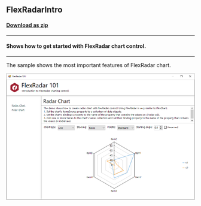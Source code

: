 ## FlexRadarIntro
#### [Download as zip](https://grapecity.github.io/DownGit/#/home?url=https://github.com/GrapeCity/ComponentOne-WinForms-Samples/tree/master/Next\FlexChart\CS\FlexRadarIntro)
____
#### Shows how to get started with FlexRadar chart control.
____
The sample shows the most important features of FlexRadar chart.

![screenshot](screenshot.PNG)
